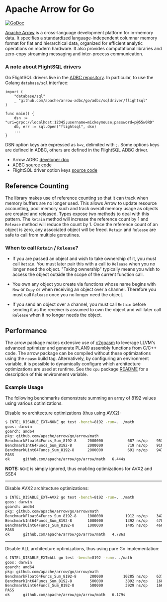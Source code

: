 <!---
  Licensed to the Apache Software Foundation (ASF) under one
  or more contributor license agreements.  See the NOTICE file
  distributed with this work for additional information
  regarding copyright ownership.  The ASF licenses this file
  to you under the Apache License, Version 2.0 (the
  "License"); you may not use this file except in compliance
  with the License.  You may obtain a copy of the License at

    http://www.apache.org/licenses/LICENSE-2.0

  Unless required by applicable law or agreed to in writing,
  software distributed under the License is distributed on an
  "AS IS" BASIS, WITHOUT WARRANTIES OR CONDITIONS OF ANY
  KIND, either express or implied.  See the License for the
  specific language governing permissions and limitations
  under the License.
-->

Apache Arrow for Go
===================

[![GoDoc](https://godoc.org/github.com/apache/arrow/go/arrow?status.svg)](https://godoc.org/github.com/apache/arrow/go/arrow)

[Apache Arrow][arrow] is a cross-language development platform for in-memory
data. It specifies a standardized language-independent columnar memory format
for flat and hierarchical data, organized for efficient analytic operations on
modern hardware. It also provides computational libraries and zero-copy
streaming messaging and inter-process communication.

### A note about FlightSQL drivers

Go FlightSQL drivers live in the
[ADBC repository](https://github.com/apache/arrow-adbc/tree/main/go/adbc).
In particular, to use the Golang `database/sql` interface:
```golang
import (
    "database/sql"
    _ "github.com/apache/arrow-adbc/go/adbc/sqldriver/flightsql"
)

func main() {
	dsn := "uri=grpc://localhost:12345;username=mickeymouse;password=p@55w0RD"
    db, err := sql.Open("flightsql", dsn)
    ...
}
```

DSN option keys are expressed as `k=v`, delimited with `;`. 
Some options keys are defined in ADBC, others are defined in the FlightSQL ADBC driver.
- Arrow ADBC [developer doc](https://arrow.apache.org/adbc/main/driver/go/flight_sql.html#client-options)
- ADBC [source code](https://github.com/apache/arrow-adbc/blob/3d12fad1bae21029a8ff25604d6e65760c3f65bd/go/adbc/adbc.go#L149-L158)
- FlightSQL driver option keys [source code](https://github.com/apache/arrow-adbc/blob/3d12fad1bae21029a8ff25604d6e65760c3f65bd/go/adbc/driver/flightsql/flightsql_adbc.go#L70-L81)

Reference Counting
------------------

The library makes use of reference counting so that it can track when memory
buffers are no longer used. This allows Arrow to update resource accounting,
pool memory such and track overall memory usage as objects are created and
released. Types expose two methods to deal with this pattern. The `Retain`
method will increase the reference count by 1 and `Release` method will reduce
the count by 1. Once the reference count of an object is zero, any associated
object will be freed. `Retain` and `Release` are safe to call from multiple
goroutines.

### When to call `Retain` / `Release`?

* If you are passed an object and wish to take ownership of it, you must call
  `Retain`. You must later pair this with a call to `Release` when you no
  longer need the object.  "Taking ownership" typically means you wish to
  access the object outside the scope of the current function call.

* You own any object you create via functions whose name begins with `New` or
  `Copy` or when receiving an object over a channel. Therefore you must call
  `Release` once you no longer need the object.

* If you send an object over a channel, you must call `Retain` before sending
  it as the receiver is assumed to own the object and will later call `Release`
  when it no longer needs the object.

Performance
-----------

The arrow package makes extensive use of [c2goasm][] to leverage LLVM's
advanced optimizer and generate PLAN9 assembly functions from C/C++ code. The
arrow package can be compiled without these optimizations using the `noasm`
build tag. Alternatively, by configuring an environment variable, it is
possible to dynamically configure which architecture optimizations are used at
runtime.  See the `cpu` package [README](arrow/internal/cpu/README.md) for a
description of this environment variable.

### Example Usage

The following benchmarks demonstrate summing an array of 8192 values using
various optimizations.

Disable no architecture optimizations (thus using AVX2):

```sh
$ INTEL_DISABLE_EXT=NONE go test -bench=8192 -run=. ./math
goos: darwin
goarch: amd64
pkg: github.com/apache/arrow/go/arrow/math
BenchmarkFloat64Funcs_Sum_8192-8   	 2000000	       687 ns/op	95375.41 MB/s
BenchmarkInt64Funcs_Sum_8192-8     	 2000000	       719 ns/op	91061.06 MB/s
BenchmarkUint64Funcs_Sum_8192-8    	 2000000	       691 ns/op	94797.29 MB/s
PASS
ok  	github.com/apache/arrow/go/arrow/math	6.444s
```

**NOTE:** `NONE` is simply ignored, thus enabling optimizations for AVX2 and SSE4

----

Disable AVX2 architecture optimizations:

```sh
$ INTEL_DISABLE_EXT=AVX2 go test -bench=8192 -run=. ./math
goos: darwin
goarch: amd64
pkg: github.com/apache/arrow/go/arrow/math
BenchmarkFloat64Funcs_Sum_8192-8   	 1000000	      1912 ns/op	34263.63 MB/s
BenchmarkInt64Funcs_Sum_8192-8     	 1000000	      1392 ns/op	47065.57 MB/s
BenchmarkUint64Funcs_Sum_8192-8    	 1000000	      1405 ns/op	46636.41 MB/s
PASS
ok  	github.com/apache/arrow/go/arrow/math	4.786s
```

----

Disable ALL architecture optimizations, thus using pure Go implementation:

```sh
$ INTEL_DISABLE_EXT=ALL go test -bench=8192 -run=. ./math
goos: darwin
goarch: amd64
pkg: github.com/apache/arrow/go/arrow/math
BenchmarkFloat64Funcs_Sum_8192-8   	  200000	     10285 ns/op	6371.41 MB/s
BenchmarkInt64Funcs_Sum_8192-8     	  500000	      3892 ns/op	16837.37 MB/s
BenchmarkUint64Funcs_Sum_8192-8    	  500000	      3929 ns/op	16680.00 MB/s
PASS
ok  	github.com/apache/arrow/go/arrow/math	6.179s
```

[arrow]:    https://arrow.apache.org
[c2goasm]:  https://github.com/minio/c2goasm
